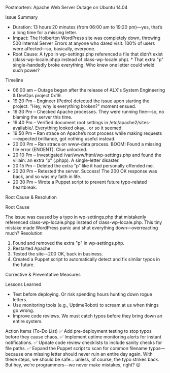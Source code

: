 Postmortem: Apache Web Server Outage on Ubuntu 14.04

Issue Summary

* Duration: 13 hours 20 minutes (from 06:00 am to 19:20 pm)—yes, that’s a long time for a missing letter.
* Impact: The Holberton WordPress site was completely down, throwing 500 Internal Server Errors at anyone who dared visit. 100% of users were affected—so, basically, everyone.
* Root Cause: A typo in wp-settings.php referenced a file that didn’t exist (class-wp-locale.phpp instead of class-wp-locale.php). * That extra "p" single-handedly broke everything. Who knew one letter could wield such power?

Timeline
* 06:00 am – Outage began after the release of ALX's System Engineering & DevOps project 0x19.
* 19:20 Pm – Engineer (Pedro) detected the issue upon starting the project. "Hey, why is everything broken?" moment ensued.
* 19:30 Pm – Checked Apache processes. They were running fine—so, no blaming the server this time.
* 19:40 Pm – Verified document root settings in /etc/apache2/sites-available/. Everything looked okay… or so it seemed.
* 19:50 Pm – Ran strace on Apache’s root process while making requests—expected brilliance, got nothing useful instead.
* 20:00 Pm – Ran strace on www-data process. BOOM! Found a missing file error (ENOENT). Clue unlocked.
* 20:10 Pm – Investigated /var/www/html/wp-settings.php and found the villain: an extra “p” (.phpp). A single-letter disaster.
* 20:15 Pm – Deleted the extra “p” like it had personally offended me.
* 20:20 Pm – Retested the server. Success! The 200 OK response was back, and so was my faith in life.
* 20:30 Pm – Wrote a Puppet script to prevent future typo-related heartbreak.

Root Cause & Resolution

Root Cause

The issue was caused by a typo in wp-settings.php that mistakenly referenced class-wp-locale.phpp instead of class-wp-locale.php. This tiny mistake made WordPress panic and shut everything down—overreacting much?
Resolution

1. Found and removed the extra "p" in wp-settings.php.
2. Restarted Apache.
3. Tested the site—200 OK, back in business.
4. Created a Puppet script to automatically detect and fix similar typos in the future.

Corrective & Preventative Measures

Lessons Learned
* Test before deploying. Or risk spending hours hunting down rogue letters.
* Use monitoring tools (e.g., UptimeRobot) to scream at us when things go wrong.
* Improve code reviews. We must catch typos before they bring down an entire system.

Action Items (To-Do List)
 ✅ Add pre-deployment testing to stop typos before they cause chaos.
 ✅ Implement uptime monitoring alerts for instant notifications.
 ✅ Update code review checklists to include sanity checks for file paths.
 ✅ Expand the Puppet script to scan for common filename typos—because one missing letter should never ruin an entire day again.
With these steps, we should be safe… unless, of course, the typo strikes back. But hey, we’re programmers—we never make mistakes, right? 😉



